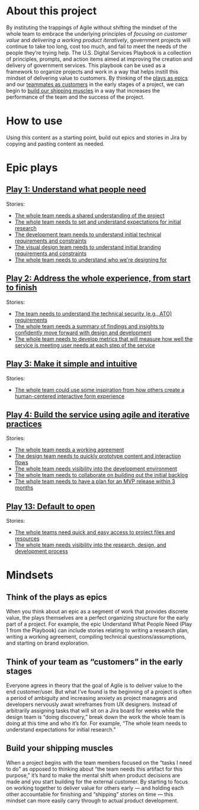 # About this project
By instituting the trappings of Agile without shifting the mindset of the whole team to embrace the underlying principles of *focusing on customer value* and *delivering a working product iteratively*, government projects will continue to take too long, cost too much, and fail to meet the needs of the people they’re trying help. The U.S. Digital Services Playbook is a collection of principles, prompts, and action items aimed at improving the creation and delivery of government services. This playbook can be used as a framework to organize projects and work in a way that helps instill this mindset of delivering value to customers. By thinking of the [plays as epics](#think-of-the-plays-as-epics) and our [teammates as customers](#think-of-your-team-as-customers-in-the-early-stages) in the early stages of a project, we can begin to [build our shipping muscles](#build-your-shipping-muscles) in a way that increases the performance of the team and the success of the project.

# How to use
Using this content as a starting point, build out epics and stories in Jira by copying and pasting content as needed.

# Epic plays

## [Play 1: Understand what people need](https://playbook.cio.gov/#play1)
Stories:
* [The whole team needs a shared understanding of the project](/play1/shared-understanding-project.md)
* [The whole team needs to set and understand expectations for initial research](/play1/expectations-initial-research.md)
* [The development team needs to understand initial technical requirements and constraints](/play1/initial-technical-requirements.md)
* [The visual design team needs to understand initial branding requirements and constraints](/play1/initial-branding-requirements.md)
* [The whole team needs to understand who we're designing for](/play1/who-designing-for.md)

## [Play 2: Address the whole experience, from start to finish](https://playbook.cio.gov/#play2)
Stories:
* [The team needs to understand the technical security (e.g., ATO) requirements](/play2/technical-security.md)
* [The whole team needs a summary of findings and insights to confidently move forward with design and development](/play2/summary-findings-insights.md)
* [The whole team needs to develop metrics that will measure how well the service is meeting user needs at each step of the service](/play2/develop-success-metrics.md)

## [Play 3: Make it simple and intuitive](https://playbook.cio.gov/#play3)
Stories:
* [The whole team could use some inspiration from how others create a human-centered interactive form experience](/play3/inspiration-from-others.md)

## [Play 4: Build the service using agile and iterative practices](https://playbook.cio.gov/#play4)
Stories:
* [The whole team needs a working agreement](/play4/working-agreement.md)
* [The design team needs to quickly prototype content and interaction flows](/play4/prototype-flows.md)
* [The whole team needs visibility into the development environment](/play4/dev-environment.md)
* [The whole team needs to collaborate on building out the initial backlog](/play4/initial-backlog.md)
* [The whole team needs to have a plan for an MVP release within 3 months](/play4/plan-mvp-release.md)

## [Play 13: Default to open](https://playbook.cio.gov/#play13)
Stories:
* [The whole teams need quick and easy access to project files and resources](/play13/project-files-resources.md)
* [The whole team needs visibility into the research, design, and development process](/play13/process-visibility.md)

# Mindsets

## Think of the plays as epics

When you think about an epic as a segment of work that provides discrete value, the plays themselves are a perfect organizing structure for the early part of a project. For example, the epic Understand What People Need (Play 1 from the Playbook) can include stories relating to writing a research plan, writing a working agreement, compiling technical questions/assumptions, and starting on brand exploration.

## Think of your team as “customers” in the early stages

Everyone agrees in theory that the goal of Agile is to deliver value to the end customer/user. But what I’ve found is the beginning of a project is often a period of ambiguity and increasing anxiety as project managers and developers nervously await wireframes from UX designers. Instead of arbitrarily assigning tasks that will sit on a Jira board for weeks while the design team is “doing discovery,” break down the work the whole team is doing at this time and who it’s for. For example, “The whole team needs to understand expectations for initial research.”

## Build your shipping muscles

When a project begins with the team members focused on the “tasks I need to do” as opposed to thinking about “the team needs this artifact for this purpose,” it’s hard to make the mental shift when product decisions are made and you start building for the external customer. By starting to focus on working together to deliver value for others early — and holding each other accountable for finishing and “shipping” stories on time — this mindset can more easily carry through to actual product development.

